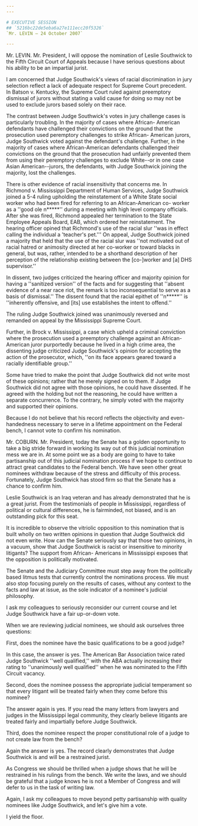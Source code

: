 ```yaml
---
---

# EXECUTIVE SESSION
## `5216bc22de5eba6a27e111ecc20f5326`
`Mr. LEVIN — 24 October 2007`

---
```



Mr. LEVIN. Mr. President, I will oppose the nomination of Leslie 
Southwick to the Fifth Circuit Court of Appeals because I have serious 
questions about his ability to be an impartial jurist.

I am concerned that Judge Southwick's views of racial discrimination 
in jury selection reflect a lack of adequate respect for Supreme Court 
precedent. In Batson v. Kentucky, the Supreme Court ruled against 
preemptory dismissal of jurors without stating a valid cause for doing 
so may not be used to exclude jurors based solely on their race.

The contrast between Judge Southwick's votes in jury challenge cases 
is particularly troubling. In the majority of cases where African-
American defendants have challenged their convictions on the ground 
that the prosecution used peremptory challenges to strike African-
American jurors, Judge Southwick voted against the defendant's 
challenge. Further, in the majority of cases where African-American 
defendants challenged their convictions on the ground that the 
prosecution had unfairly prevented them from using their peremptory 
challenges to exclude White--or in one case Asian American--jurors, the 
defendants, with Judge Southwick joining the majority, lost the 
challenges.

There is other evidence of racial insensitivity that concerns me. In 
Richmond v. Mississippi Department of Human Services, Judge Southwick 
joined a 5-4 ruling upholding the reinstatement of a White State social 
worker who had been fired for referring to an African-American co-
worker as a ''good ole n*****'' during a meeting with high level 
company officials. After she was fired, Richmond appealed her 
termination to the State Employee Appeals Board, EAB, which ordered her 
reinstatement. The hearing officer opined that Richmond's use of the 
racial slur ''was in effect calling the individual a 'teacher's pet.''' 
On appeal, Judge Southwick joined a majority that held that the use of 
the racial slur was ''not motivated out of racial hatred or animosity 
directed at her co-worker or toward blacks in general, but was, rather, 
intended to be a shorthand description of her perception of the 
relationship existing between the [co-]worker and [a] DHS supervisor.''

In dissent, two judges criticized the hearing officer and majority 
opinion for having a ''sanitized version'' of the facts and for 
suggesting that ''absent evidence of a near race riot, the remark is 
too inconsequential to serve as a basis of dismissal.'' The dissent 
found that the racial epithet of ''n*****'' is ''inherently offensive, 
and [its] use establishes the intent to offend.''

The ruling Judge Southwick joined was unanimously reversed and 
remanded on appeal by the Mississippi Supreme Court.

Further, in Brock v. Mississippi, a case which upheld a criminal 
conviction where the prosecution used a preemptory challenge against an 
African-American juror purportedly because he lived in a high crime 
area, the dissenting judge criticized Judge Southwick's opinion for 
accepting the action of the prosecutor, which, ''on its face appears 
geared toward a racially identifiable group.''

Some have tried to make the point that Judge Southwick did not write 
most of these opinions; rather that he merely signed on to them. If 
Judge Southwick did not agree with those opinions, he could have 
dissented. If he agreed with the holding but not the reasoning, he 
could have written a separate concurrence. To the contrary, he simply 
voted with the majority and supported their opinions.



Because I do not believe that his record reflects the objectivity and 
even-handedness necessary to serve in a lifetime appointment on the 
Federal bench, I cannot vote to confirm his nomination.

 Mr. COBURN. Mr. President, today the Senate has a golden opportunity 
to take a big stride forward in working its way out of this judicial 
nomination mess we are in. At some point we as a body are going to have 
to take partisanship out of this judicial nomination process if we hope 
to continue to attract great candidates to the Federal bench. We have 
seen other great nominees withdraw because of the stress and difficulty 
of this process. Fortunately, Judge Southwick has stood firm so that 
the Senate has a chance to confirm him.

Leslie Southwick is an Iraq veteran and has already demonstrated that 
he is a great jurist. From the testimonials of people in Mississippi, 
regardless of political or cultural differences, he is fairminded, not 
biased, and is an outstanding pick for this seat.

It is incredible to observe the vitriolic opposition to this 
nomination that is built wholly on two written opinions in question 
that Judge Southwick did not even write. How can the Senate seriously 
say that those two opinions, in a vacuum, show that Judge Southwick is 
racist or insensitive to minority litigants? The support from African-
Americans in Mississippi exposes that the opposition is politically 
motivated.

The Senate and the Judiciary Committee must step away from the 
politically based litmus tests that currently control the nominations 
process. We must also stop focusing purely on the results of cases, 
without any context to the facts and law at issue, as the sole 
indicator of a nominee's judicial philosophy.

I ask my colleagues to seriously reconsider our current course and 
let Judge Southwick have a fair up-or-down vote.

When we are reviewing judicial nominees, we should ask ourselves 
three questions:

First, does the nominee have the basic qualifications to be a good 
judge?

In this case, the answer is yes. The American Bar Association twice 
rated Judge Southwick ''well qualified,'' with the ABA actually 
increasing their rating to ''unanimously well qualified'' when he was 
nominated to the Fifth Circuit vacancy.

Second, does the nominee possess the appropriate judicial temperament 
so that every litigant will be treated fairly when they come before 
this nominee?

The answer again is yes. If you read the many letters from lawyers 
and judges in the Mississippi legal community, they clearly believe 
litigants are treated fairly and impartially before Judge Southwick.

Third, does the nominee respect the proper constitutional role of a 
judge to not create law from the bench?

Again the answer is yes. The record clearly demonstrates that Judge 
Southwick is and will be a restrained jurist.

As Congress we should be thrilled when a judge shows that he will be 
restrained in his rulings from the bench. We write the laws, and we 
should be grateful that a judge knows he is not a Member of Congress 
and will defer to us in the task of writing law.

Again, I ask my colleagues to move beyond petty partisanship with 
quality nominees like Judge Southwick, and let's give him a vote.

I yield the floor.